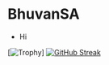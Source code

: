 # BhuvanSA
* Hi


[![Trophy](https://nps-github-profile-trophy.vercel.app/?username=bhuvansa&theme=onedark)]
[![GitHub Streak](https://nps-github-readme-streak-stats.herokuapp.com?user=BhuvanSA&theme=dark&hide_border=true&date_format=M%20j%5B%2C%20Y%5D)](https://git.io/streak-stats)
